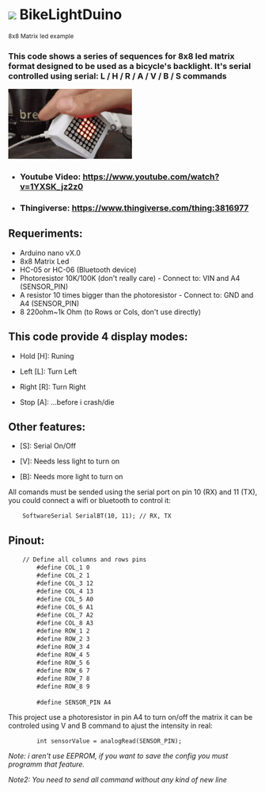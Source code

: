 # <img src="https://media.giphy.com/media/cmI2iQXwq8zB54LpEv/giphy.gif" width="50"> BikeLightDuino  
<p style="font-size:12px"> 8x8 Matrix led example</p>

### This code shows a series of sequences for 8x8 led matrix format designed to be used as a bicycle's backlight. It's serial controlled using serial: L / H / R / A / V / B / S  commands

<a href="https://github.com/neverhags/BikeLightDuino/blob/master/image.gif"><img alt="BikeLightDuino image" src="https://raw.githubusercontent.com/neverhags/BikeLightDuino/master/image.gif" style="width:250px" width="250"/></a>

* ### Youtube Video: https://www.youtube.com/watch?v=1YXSK_jz2z0
* ### Thingiverse: https://www.thingiverse.com/thing:3816977


## Requeriments:
 * Arduino nano vX.0
 * 8x8 Matrix Led
 * HC-05 or HC-06 (Bluetooth device)
 * Photoresistor 10K/100K  (don't really care) - Connect to: VIN and A4 (SENSOR_PIN)
 * A resistor 10 times bigger than the photoresistor - Connect to: GND and A4 (SENSOR_PIN)
 * 8 220ohm~1k Ohm (to Rows or Cols, don't use directly)

## This code provide 4 display modes:

* Hold [H]: Runing

* Left [L]: Turn Left

* Right [R]: Turn Right

* Stop [A]: ...before i crash/die

## Other features:

* [S]: Serial On/Off

* [V]: Needs less light to turn on

* [B]: Needs more light to turn on

All comands must be sended using the serial port on pin 10 (RX) and 11 (TX), you could connect a wifi or bluetooth to control it:

        SoftwareSerial SerialBT(10, 11); // RX, TX

## Pinout:

        // Define all columns and rows pins
            #define COL_1 0
            #define COL_2 1
            #define COL_3 12
            #define COL_4 13
            #define COL_5 A0
            #define COL_6 A1
            #define COL_7 A2
            #define COL_8 A3
            #define ROW_1 2
            #define ROW_2 3
            #define ROW_3 4
            #define ROW_4 5
            #define ROW_5 6
            #define ROW_6 7
            #define ROW_7 8
            #define ROW_8 9

            #define SENSOR_PIN A4

This project use a photoresistor in pin A4 to turn on/off the matrix it can be controled using V and B command to ajust the intensity in real:


            int sensorValue = analogRead(SENSOR_PIN);


*Note: i aren't use EEPROM, if you want to save the config you must programm that feature.*

*Note2: You need to send all command without any kind of new line*
